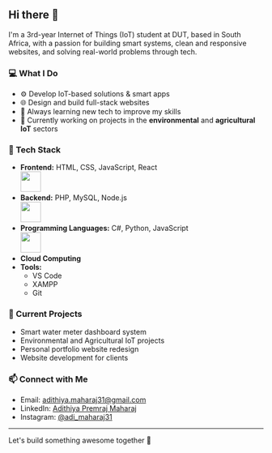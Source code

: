 ## Hi there 👋

I'm a 3rd-year Internet of Things (IoT) student at DUT, based in South Africa, with a passion for building smart systems, clean and responsive websites, and solving real-world problems through tech.

### 💻 What I Do
- ⚙️ Develop IoT-based solutions & smart apps  
- 🌐 Design and build full-stack websites  
- 🧠 Always learning new tech to improve my skills  
- 🌿 Currently working on projects in the **environmental** and **agricultural IoT** sectors  

### 🔧 Tech Stack
- **Frontend:** HTML, CSS, JavaScript, React  
  <img src="https://upload.wikimedia.org/wikipedia/commons/a/a7/React-icon.svg" width="40px" style="margin-right: 10px;"/>
- **Backend:** PHP, MySQL, Node.js  
  <img src="https://upload.wikimedia.org/wikipedia/commons/d/d9/Node.js_logo.svg" width="40px" style="margin-right: 10px;"/>  
- **Programming Languages:** C#, Python, JavaScript  
  <img src="https://upload.wikimedia.org/wikipedia/commons/c/c3/Python-logo-notext.svg" width="40px" style="margin-right: 10px;"/>  
- **Cloud Computing**  
- **Tools:**  
  - VS Code  
  - XAMPP  
  - Git  
    

### 📂 Current Projects
- Smart water meter dashboard system  
- Environmental and Agricultural IoT projects  
- Personal portfolio website redesign  
- Website development for clients  

### 📫 Connect with Me
- Email: [adithiya.maharaj31@gmail.com](mailto:adithiya.maharaj31@gmail.com)  
- LinkedIn: [Adithiya Premraj Maharaj](https://www.linkedin.com/in/adithiya-premraj-maharaj-a39100274)  
- Instagram: [@adi_maharaj31](https://www.instagram.com/adi_maharaj31?igsh=MXBydG1pNGhyMzF3Zg%3D%3D&utm_source=qr)

---

Let's build something awesome together 🚀
